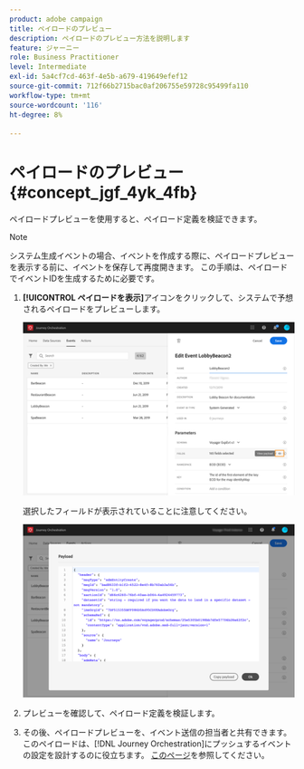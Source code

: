 ```yaml
---
product: adobe campaign
title: ペイロードのプレビュー
description: ペイロードのプレビュー方法を説明します
feature: ジャーニー
role: Business Practitioner
level: Intermediate
exl-id: 5a4cf7cd-463f-4e5b-a679-419649efef12
source-git-commit: 712f66b2715bac0af206755e59728c95499fa110
workflow-type: tm+mt
source-wordcount: '116'
ht-degree: 8%

---
```


# ペイロードのプレビュー {#concept_jgf_4yk_4fb}

ペイロードプレビューを使用すると、ペイロード定義を検証できます。

>[!NOTE]
>
>システム生成イベントの場合、イベントを作成する際に、ペイロードプレビューを表示する前に、イベントを保存して再度開きます。 この手順は、ペイロードでイベントIDを生成するために必要です。

1. **[!UICONTROL ペイロードを表示]**&#x200B;アイコンをクリックして、システムで予想されるペイロードをプレビューします。

   ![](../assets/journey13.png)

   選択したフィールドが表示されていることに注意してください。

   ![](../assets/journey14.png)

1. プレビューを確認して、ペイロード定義を検証します。

1. その後、ペイロードプレビューを、イベント送信の担当者と共有できます。 このペイロードは、[!DNL Journey Orchestration]にプッシュするイベントの設定を設計するのに役立ちます。 [このページ](../event/additional-steps-to-send-events-to-journey-orchestration.md)を参照してください。
